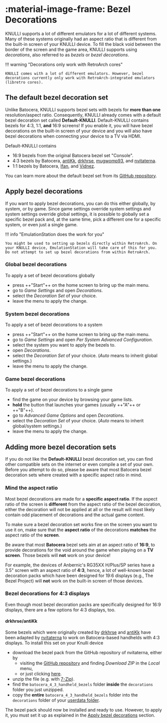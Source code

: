 # :material-image-frame: Bezel Decorations

KNULLI supports a lot of different emulators for a lot of different systems. Many of these systems originally had an aspect ratio that is different from the built-in screen of your KNULLI device. To fill the black void between the border of the screen and the game area, KNULLI supports using *decorations*, also referred to as *bezels* or *bezel decorations*.

!!! warning "Decorations only work with RetroArch cores"

    KNULLI comes with a lot of different emulators. However, bezel decorations currently only work with RetroArch-integrated emulators (libretro cores).

## The default bezel decoration set

Unlike Batocera, KNULLI supports bezel sets with bezels for **more than one** resolution/aspect ratio. Consequently, KNULLI already comes with a default bezel decoration set called **Default-KNULLI**. Default-KNULLI contains bezels for 4:3, 1:1, **and** 16:9 screens! If you enable it, you will have bezel decorations on the built-in screen of your device and you will also have bezel decorations when connecting your device to a TV via HDMI.

Default-KNULLI contains

* 16:9 bezels from the original Batocera bezel set "Console".
* 4:3 bezels by Batocera, [antiKk](https://github.com/antiKk), [drkhrse](https://github.com/drkhrse), [mugwomp93](https://github.com/mugwomp93), and [nvitaterna](https://github.com/nvitaterna).
* 1:1 bezels by Batocera, [Ifan](https://forums.libretro.com/t/dosbox-overlay/19236), and [Vidnez](https://github.com/Vidnez).

You can learn more about the default bezel set from its [GitHub repository](https://github.com/chrizzo-hb/knulli-bezels).

## Apply bezel decorations

If you want to apply bezel decorations, you can do this either globally, by system, or by game. Since game settings override system settings and system settings override global settings, it is possible to globally set a specific bezel pack and, at the same time, pick a different one for a specific system, or even just a single game.

!!! info "EmulationStation does the work for you"

    You might be used to setting up bezels directly within RetroArch. On your KNULLI device, EmulationStation will take care of this for you. Do not attempt to set up bezel decorations from within RetroArch.

### Global bezel decorations

To apply a set of bezel decorations globally

* press ++"Start"++ on the home screen to bring up the main menu.
* go to *Game Settings* and open *Decorations*.
* select the *Decoration Set* of your choice.
* leave the menu to apply the change.

### System bezel decorations

To apply a set of bezel decorations to a system

* press ++"Start"++ on the home screen to bring up the main menu.
* go to *Game Settings* and open *Per System Advanced Configuration*.
* select the system you want to apply the bezels to.
* open *Decorations*.
* select the *Decoration Set* of your choice. (*Auto* means to inherit global settings.)
* leave the menu to apply the change.

### Game bezel decorations

To apply a set of bezel decorations to a single game

* find the game on your device by browsing your game lists.
* **hold** the button that launches your games (usually ++"A"++ or ++"B"++).
* go to *Advanced Game Options* and open *Decorations*.
* select the *Decoration Set* of your choice. (*Auto* means to inherit global/system settings.)
* leave the menu to apply the change.

## Adding more bezel decoration sets

If you do not like the **Default-KNULLI** bezel decoration set, you can find other compatible sets on the internet or even compile a set of your own. Before you attempt to do so, please be aware that most Batocera bezel decoration sets where created with a specific aspect ratio in mind.

### Mind the aspect ratio

Most bezel decorations are made for a **specific aspect ratio**. If the aspect ratio of the screen is **different** from the aspect ratio of the bezel decoration, either the decoration will not be applied at all or the result will most likely contain odd placement of decorations and the actual game content.

To make sure a bezel decoration set works fine on the screen you want to use it on, make sure that the **aspect ratio** of the decorations **matches** the aspect ratio of the **screen**.

Be aware that most **Batocera** bezel sets aim at an aspect ratio of **16:9**, to provide decorations for the void around the game when playing on a **TV screen**. Those bezels will **not** work on your device!
    
For example, the devices of Anbernic's RG35XX H/Plus/SP series have a 3.5" screen with an aspect ratio of **4:3**, hence, a lot of well-known bezel decoration packs which have been designed for 19:6 displays (e.g., The Bezel Project) will **not** work on the built-in screen of those devices.

### Bezel decorations for 4:3 displays

Even though most bezel decoration packs are specifically designed for 16:9 displays, there are a few options for 4:3 displays, too.

#### drkhrse/antiKk

Some bezels which were originally created by [drkhrse](https://github.com/drkhrse) and [antiKk](https://github.com/antiKk) have been adapted by [nvitaterna](https://github.com/nvitaterna) to work on Batocera-based handhelds with 4:3 displays. To install this set on your Knulli device

* download the bezel pack from the GitHub repository of nvitaterna, either by
    * visiting the [GitHub repository](https://github.com/nvitaterna/batocera_4_3_handheld_bezels) and finding *Download ZIP* in the *Local* menu,
    * or just clicking [here](https://github.com/nvitaterna/batocera_4_3_handheld_bezels/archive/refs/heads/main.zip).
* unzip the file (e.g. with [7-Zip](https://7-zip.org/)).
* find the `batocera_4_3_handheld_bezels` folder **inside** the `decorations` folder you just unzipped.
* copy the **entire** `batocera_4_3_handheld_bezels` folder into the `decorations` folder of your  [userdata folder](../../../play/add-games/game-storage).

The bezel pack should now be installed and ready to use. However, to apply it, you must set it up as explained in the [Apply bezel decorations](#apply-bezel-decorations) section.

